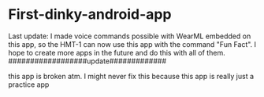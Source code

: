 # First-dinky-android-app


Last update: I made voice commands possible with WearML embedded on this app, so the HMT-1 can now use this app with the command "Fun Fact". I hope to create more apps in the future and do this with all of them. 
##################update#############

this app is broken atm. I might never fix this because this app is really just a practice app
